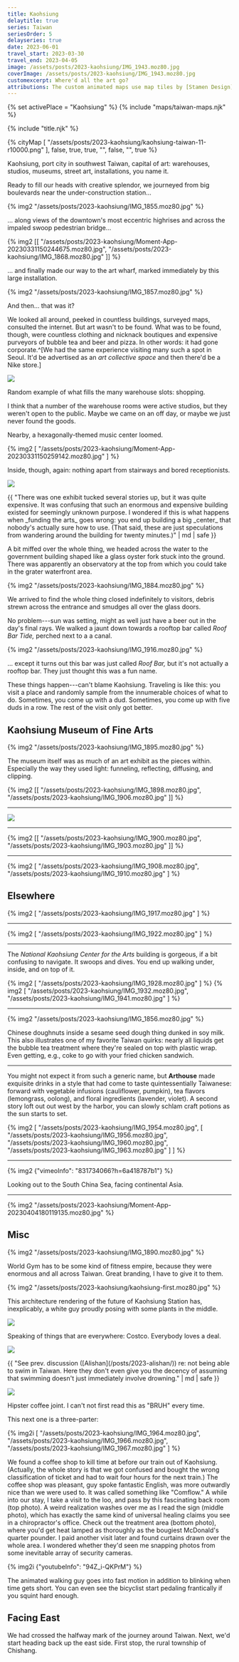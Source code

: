 ```yaml
---
title: Kaohsiung
delaytitle: true
series: Taiwan
seriesOrder: 5
delayseries: true
date: 2023-06-01
travel_start: 2023-03-30
travel_end: 2023-04-05
image: /assets/posts/2023-kaohsiung/IMG_1943.moz80.jpg
coverImage: /assets/posts/2023-kaohsiung/IMG_1943.moz80.jpg
customexcerpt: Where'd all the art go?
attributions: The custom animated maps use map tiles by [Stamen Design](http://maps.stamen.com/) (CC BY 3.0). Country outline data from [DataHub](https://datahub.io/core/geo-countries) (PDDL), originally by [Natural Earth](https://www.naturalearthdata.com/) (public domain). Code to make the city maps is based off of [marceloprates/prettymaps](https://github.com/marceloprates/prettymaps/). Data for all maps &copy; OpenStreetMap contributors (ODbL).
---
```


<!-- Image graveyard:
assets/posts/2023-kaohsiung/IMG_1863.moz80.jpg
assets/posts/2023-kaohsiung/IMG_1930.moz80.jpg
assets/posts/2023-kaohsiung/IMG_1961.moz80.jpg
assets/posts/2023-kaohsiung/Moment-App-20230331140424317.moz80.jpg
assets/posts/2023-kaohsiung/IMG_1951.moz80.jpg
assets/posts/2023-kaohsiung/IMG_1958.moz80.jpg
-->

<!-- Videos:
- [x] kaohsiung-sea (vm) (831734066?h=6a418787b1)
- [x] kaohsiung-lights (yt) (94Z_i-QKPrM)
-->

{% set activePlace = "Kaohsiung" %}
{% include "maps/taiwan-maps.njk" %}

{% include "title.njk" %}

{% cityMap [
    "/assets/posts/2023-kaohsiung/kaohsiung-taiwan-11-r10000.png"
], false, true, true, "", false, "", true %}

Kaohsiung, port city in southwest Taiwan, capital of art: warehouses, studios, museums, street art, installations, you name it.

Ready to fill our heads with creative splendor, we journeyed from big boulevards near the under-construction station...

{% img2 "/assets/posts/2023-kaohsiung/IMG_1855.moz80.jpg" %}

... along views of the downtown's most eccentric highrises and across the impaled swoop pedestrian bridge...

{% img2 [[
    "/assets/posts/2023-kaohsiung/Moment-App-20230331150244675.moz80.jpg",
    "/assets/posts/2023-kaohsiung/IMG_1868.moz80.jpg"
]] %}

... and finally made our way to the art wharf, marked immediately by this large installation.

{% img2 "/assets/posts/2023-kaohsiung/IMG_1857.moz80.jpg" %}

And then... that was it?

We looked all around, peeked in countless buildings, surveyed maps, consulted the internet. But art wasn't to be found. What was to be found, though, were countless clothing and nicknack boutiques and expensive purveyors of bubble tea and beer and pizza. In other words: it had gone corporate.^[We had the same experience visiting many such a spot in Seoul. It'd be advertised as an _art collective space_ and then there'd be a Nike store.]

![](/assets/posts/2023-kaohsiung/IMG_1876.moz80.jpg)

<p class="figcaption">Random example of what fills the many warehouse slots: shopping.</p>

I think that a number of the warehouse rooms were active studios, but they weren't open to the public. Maybe we came on an off day, or maybe we just never found the goods.

Nearby, a hexagonally-themed music center loomed.

{% img2 [
    "/assets/posts/2023-kaohsiung/Moment-App-20230331150259142.moz80.jpg"
] %}

Inside, though, again: nothing apart from stairways and bored receptionists.

![](/assets/posts/2023-kaohsiung/IMG_1883.moz80.jpg)

<p class="figcaption">{{ "There was one exhibit tucked several stories up, but it was quite expensive. It was confusing that such an enormous and expensive building existed for seemingly unknown purpose. I wondered if this is what happens when _funding the arts_ goes wrong: you end up building a big _center_ that nobody's actually sure how to use. (That said, these are just speculations from wandering around the building for twenty minutes.)" | md | safe }}</p>

A bit miffed over the whole thing, we headed across the water to the government building shaped like a glass oyster fork stuck into the ground. There was apparently an observatory at the top from which you could take in the grater waterfront area.

{% img2 "/assets/posts/2023-kaohsiung/IMG_1884.moz80.jpg" %}

We arrived to find the whole thing closed indefinitely to visitors, debris strewn across the entrance and smudges all over the glass doors.

No problem---sun was setting, might as well just have a beer out in the day's final rays. We walked a jaunt down towards a rooftop bar called _Roof Bar Tide,_ perched next to a a canal.

{% img2 "/assets/posts/2023-kaohsiung/IMG_1916.moz80.jpg" %}

... except it turns out this bar was just called _Roof Bar,_ but it's not actually a rooftop bar. They just thought this was a fun name.

These things happen---can't blame Kaohsiung. Traveling is like this: you visit a place and randomly sample from the innumerable choices of what to do. Sometimes, you come up with a dud. Sometimes, you come up with five duds in a row. The rest of the visit only got better.

## Kaohsiung Museum of Fine Arts

{% img2 "/assets/posts/2023-kaohsiung/IMG_1895.moz80.jpg" %}

The museum itself was as much of an art exhibit as the pieces within. Especially the way they used light: funneling, reflecting, diffusing, and clipping.

{% img2 [[
    "/assets/posts/2023-kaohsiung/IMG_1898.moz80.jpg",
    "/assets/posts/2023-kaohsiung/IMG_1906.moz80.jpg"
]] %}

---

![](/assets/posts/2023-kaohsiung/IMG_1893.moz80.jpg)

---

{% img2 [[
    "/assets/posts/2023-kaohsiung/IMG_1900.moz80.jpg",
    "/assets/posts/2023-kaohsiung/IMG_1903.moz80.jpg"
]] %}

---

{% img2 [
    "/assets/posts/2023-kaohsiung/IMG_1908.moz80.jpg",
    "/assets/posts/2023-kaohsiung/IMG_1910.moz80.jpg"
] %}

## Elsewhere

{% img2 [
    "/assets/posts/2023-kaohsiung/IMG_1917.moz80.jpg"
] %}

---

{% img2 [
    "/assets/posts/2023-kaohsiung/IMG_1922.moz80.jpg"
] %}

---

The _National Kaohsiung Center for the Arts_ building is gorgeous, if a bit confusing to navigate. It swoops and dives. You end up walking under, inside, and on top of it.

{% img2 [
    "/assets/posts/2023-kaohsiung/IMG_1928.moz80.jpg"
] %}
{% img2 [
    "/assets/posts/2023-kaohsiung/IMG_1932.moz80.jpg",
    "/assets/posts/2023-kaohsiung/IMG_1941.moz80.jpg"
] %}

---

{% img2 "/assets/posts/2023-kaohsiung/IMG_1856.moz80.jpg" %}

<p class="figcaption">Chinese doughnuts inside a sesame seed dough thing dunked in soy milk. This also illustrates one of my favorite Taiwan quirks: nearly all liquids get the bubble tea treatment where they're sealed on top with plastic wrap. Even getting, e.g., coke to go with your fried chicken sandwich.</p>

---

You might not expect it from such a generic name, but **Arthouse** made exquisite drinks in a style that had come to taste quintessentially Taiwanese: forward with vegetable infusions (cauliflower, pumpkin), tea flavors (lemongrass, oolong), and floral ingredients (lavender, violet). A second story loft out out west by the harbor, you can slowly schlam craft potions as the sun starts to set.

{% img2 [
    "/assets/posts/2023-kaohsiung/IMG_1954.moz80.jpg",
    [
        "/assets/posts/2023-kaohsiung/IMG_1956.moz80.jpg",
        "/assets/posts/2023-kaohsiung/IMG_1960.moz80.jpg",
        "/assets/posts/2023-kaohsiung/IMG_1963.moz80.jpg"
    ]
] %}

---

{% img2 {"vimeoInfo": "831734066?h=6a418787b1"} %}

<p class="figcaption">Looking out to the South China Sea, facing continental Asia.</p>

---

{% img2 "/assets/posts/2023-kaohsiung/Moment-App-20230404180119135.moz80.jpg" %}

## Misc

{% img2 "/assets/posts/2023-kaohsiung/IMG_1890.moz80.jpg" %}

<p class="figcaption">World Gym has to be some kind of fitness empire, because they were enormous and all across Taiwan. Great branding, I have to give it to them.</p>

{% img2 "/assets/posts/2023-kaohsiung/kaohsiung-first.moz80.jpg" %}

<p class="figcaption">This architecture rendering of the future of Kaohsiung Station has, inexplicably, a white guy proudly posing with some plants in the middle.</p>

![](/assets/posts/2023-kaohsiung/IMG_1959.moz80.jpg)

<p class="figcaption">Speaking of things that are everywhere: Costco. Everybody loves a deal.</p>

![](/assets/posts/2023-kaohsiung/IMG_1870.moz80.jpg)

<p class="figcaption">{{ "See prev. discussion ([Alishan](/posts/2023-alishan/)) re: not being able to swim in Taiwan. Here they don't even give you the decency of assuming that swimming doesn't just immediately involve drowning." | md | safe }}</p>

![](/assets/posts/2023-kaohsiung/IMG_1919.moz80.jpg)

<p class="figcaption">Hipster coffee joint. I can't not first read this as "BRUH" every time.</p>

This next one is a three-parter:

{% img2i [
    "/assets/posts/2023-kaohsiung/IMG_1964.moz80.jpg",
    "/assets/posts/2023-kaohsiung/IMG_1966.moz80.jpg",
    "/assets/posts/2023-kaohsiung/IMG_1967.moz80.jpg"
] %}

<p class="figcaption">We found a coffee shop to kill time at before our train out of Kaohsiung. (Actually, the whole story is that we got confused and bought the wrong classification of ticket and had to wait four hours for the next train.) The coffee shop was pleasant, guy spoke fantastic English, was more outwardly nice than we were used to. It was called something like "Comflow." A while into our stay, I take a visit to the loo, and pass by this fascinating back room (top photo). A weird realization washes over me as I read the sign (middle photo), which has exactly the same kind of universal healing claims you see in a chiropractor's office. Check out the treatment area (bottom photo), where you'd get heat lamped as thoroughly as the bougiest McDonald's quarter pounder. I paid another visit later and found curtains drawn over the whole area. I wondered whether they'd seen me snapping photos from some inevitable array of security cameras.</p>

{% img2i {"youtubeInfo": "94Z_i-QKPrM"} %}

<p class="figcaption">The animated walking guy goes into fast motion in addition to blinking when time gets short. You can even see the bicyclist start pedaling frantically if you squint hard enough.</p>

## Facing East

We had crossed the halfway mark of the journey around Taiwan. Next, we'd start heading back up the east side. First stop, the rural township of Chishang.
